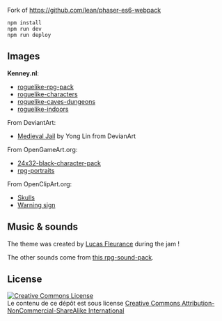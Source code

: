 Fork of https://github.com/lean/phaser-es6-webpack

    npm install
    npm run dev
    npm run deploy

## Images

**Kenney.nl**:
- [roguelike-rpg-pack](http://kenney.nl/assets/roguelike-rpg-pack)
- [roguelike-characters](http://kenney.nl/assets/roguelike-characters)
- [roguelike-caves-dungeons](http://kenney.nl/assets/roguelike-caves-dungeons)
- [roguelike-indoors](http://kenney.nl/assets/roguelike-indoors)

From DeviantArt:
- [Medieval Jail](https://yonglin.deviantart.com/art/Medieval-Jail-370750461) by Yong Lin from DevianArt

From OpenGameArt.org:
- [24x32-black-character-pack](https://opengameart.org/content/24x32-black-character-pack)
- [rpg-portraits](https://opengameart.org/content/rpg-portraits)

From OpenClipArt.org:
- [Skulls](https://openclipart.org/detail/271180/skull-emoji)
- [Warning sign](https://openclipart.org/detail/293958/warningsigngeneral1)


## Music & sounds

The theme was created by [Lucas Fleurance](https://globalgamejam.org/users/lucasfleur) during the jam !

The other sounds come from [this rpg-sound-pack](https://opengameart.org/content/rpg-sound-pack).


## License

<a rel="license" href="http://creativecommons.org/licenses/by-nc-sa/4.0/"><img alt="Creative Commons License" style="border-width:0" src="https://i.creativecommons.org/l/by-nc-sa/4.0/88x31.png" /></a><br />Le contenu de ce dépôt est sous license <a rel="license" href="http://creativecommons.org/licenses/by-nc-sa/4.0/">Creative Commons Attribution-NonCommercial-ShareAlike International</a>
